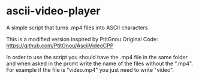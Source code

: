 # ascii-video-player
A simple script that turns .mp4 files into ASCII characters

This is a modified version inspired by PtitGnou
Original Code: https://github.com/PtitGnou/AsciiVideoCPP

In order to use the script you should have the .mp4 file in the same folder and when asked in the promt write the name of the files without the ".mp4". For example if the file is "video.mp4" you just need to write "video".
